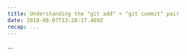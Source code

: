 ```yaml
---
title: Understanding the "git add" + "git commit" pair
date: 2018-08-07T13:28:17.469Z
recap: ...
---
```

...
